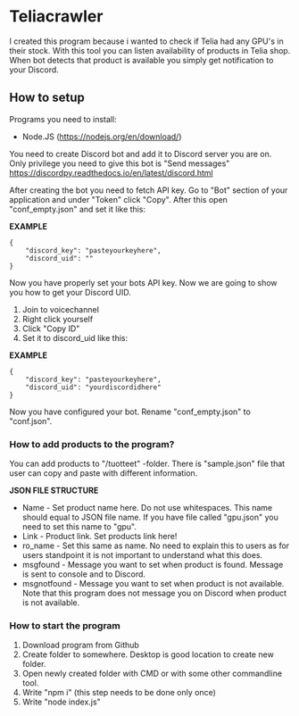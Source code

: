 # Teliacrawler
I created this program because i wanted to check if Telia had any GPU's in their stock. With this tool you can listen availability of products in Telia shop. When bot detects that product is available you simply get notification to your Discord.

## **How to setup**

Programs you need to install:
- Node.JS (https://nodejs.org/en/download/)

You need to create Discord bot and add it to Discord server you are on. Only privilege you need to give this bot is "Send messages"
https://discordpy.readthedocs.io/en/latest/discord.html

After creating the bot you need to fetch API key. Go to "Bot" section of your application and under "Token" click "Copy". After this open "conf_empty.json" and set it like this:

**EXAMPLE**

    {
        "discord_key": "pasteyourkeyhere",
        "discord_uid": ""
    }


Now you have properly set your bots API key. Now we are going to show you how to get your Discord UID. 

1. Join to voicechannel
2. Right click yourself
3. Click "Copy ID"
4. Set it to discord_uid like this:

**EXAMPLE**

    {
        "discord_key": "pasteyourkeyhere",
        "discord_uid": "yourdiscordidhere"
    }


Now you have configured your bot. Rename "conf_empty.json" to "conf.json".

### **How to add products to the program?**

You can add products to "/tuotteet" -folder. There is "sample.json" file that user can copy and paste with different information.

**JSON FILE STRUCTURE**

- Name - Set product name here. Do not use whitespaces. This name should equal to JSON file name. If you have file called "gpu.json" you need to set this name to "gpu".
- Link - Product link. Set products link here!
- ro_name - Set this same as name. No need to explain this to users as for users standpoint it is not important to understand what this does.
- msgfound - Message you want to set when product is found. Message is sent to console and to Discord.
- msgnotfound - Message you want to set when product is not available. Note that this program does not message you on Discord when product is not available. 


###

### **How to start the program**

1. Download program from Github
2. Create folder to somewhere. Desktop is good location to create new folder.
3. Open newly created folder with CMD or with some other commandline tool.
4. Write "npm i" (this step needs to be done only once)
5. Write "node index.js"
